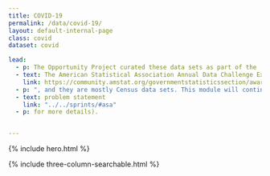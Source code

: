 ```yaml
---
title: COVID-19
permalink: /data/covid-19/
layout: default-internal-page
class: covid
dataset: covid

lead:
  - p: The Opportunity Project curated these data sets as part of the
  - text: The American Statistical Association Annual Data Challenge Expo
    link: https://community.amstat.org/governmentstatisticssection/awards/dataexpo
  - p: ", and they are mostly Census data sets. This module will continue to be updated with additional relevant open data sets from other federal agencies to help with the medical, economic and community responses to the pandemic. The theme of this year's Data Challenge Expo is Helping Families, Business, and Communities Respond to COVID-19 (see"
  - text: problem statement
    link: "../../sprints/#asa"
  - p: for more details).


---
```

{% include hero.html %}
<!-- {% include single-column-centered-photo-with-overlay.html %} -->
{% include three-column-searchable.html %}
